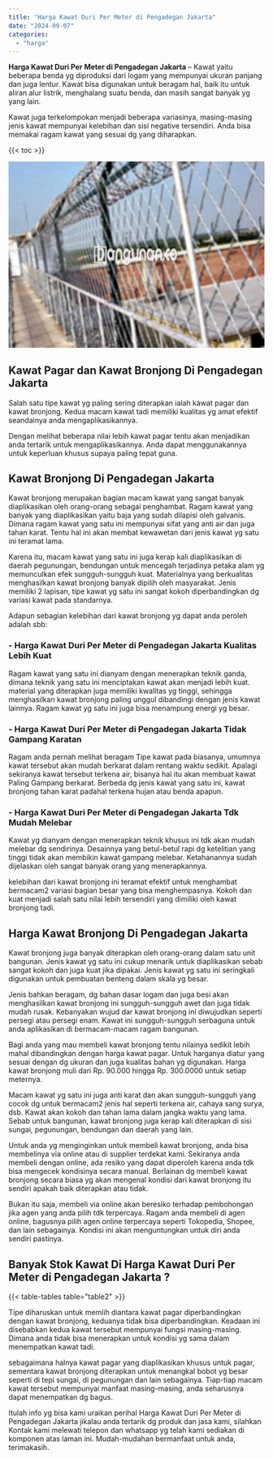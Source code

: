 ```yaml
---
title: "Harga Kawat Duri Per Meter di Pengadegan Jakarta"
date: "2024-09-07"
categories: 
  - "harga"
---
```


**Harga Kawat Duri Per Meter di Pengadegan Jakarta** – Kawat yaitu beberapa benda yg diproduksi dari logam yang mempunyai ukuran panjang dan juga lentur. Kawat bisa digunakan untuk beragam hal, baik itu untuk aliran alur listrik, menghalang suatu benda, dan masih sangat banyak yg yang lain.

Kawat juga terkelompokan menjadi beberapa variasinya, masing-masing jenis kawat mempunyai kelebihan dan sisi negative tersendiri. Anda bisa memakai ragam kawat yang sesuai dg yang diharapkan.

{{< toc >}}

![Harga Kawat Duri Per Meter di Pengadegan Jakarta](/images/jual-kawat-murah52.png)

## Kawat Pagar dan Kawat Bronjong Di Pengadegan Jakarta

Salah satu tipe kawat yg paling sering diterapkan ialah kawat pagar dan kawat bronjong. Kedua macam kawat tadi memiliki kualitas yg amat efektif seandainya anda mengaplikasikannya.

Dengan melihat beberapa nilai lebih kawat pagar tentu akan menjadikan anda tertarik untuk mengaplikasikannya. Anda dapat menggunakannya untuk keperluan khusus supaya paling tepat guna.

## Kawat Bronjong Di Pengadegan Jakarta

Kawat bronjong merupakan bagian macam kawat yang sangat banyak diaplikasikan oleh orang-orang sebagai penghambat. Ragam kawat yang banyak yang diaplikasikan yaitu baja yang sudah dilapisi oleh galvanis. Dimana ragam kawat yang satu ini mempunyai sifat yang anti air dan juga tahan karat. Tentu hal ini akan membat kewawetan dari jenis kawat yg satu ini teramat lama.

Karena itu, macam kawat yang satu ini juga kerap kali diaplikasikan di daerah pegunungan, bendungan untuk mencegah terjadinya petaka alam yg memunculkan efek sungguh-sungguh kuat. Materialnya yang berkualitas menghasilkan kawat bronjong banyak dipilih oleh masyarakat. Jenis memiliki 2 lapisan, tipe kawat yg satu ini sangat kokoh diperbandingkan dg variasi kawat pada standarnya.

Adapun sebagian kelebihan dari kawat bronjong yg dapat anda peroleh adalah sbb:

### \- Harga Kawat Duri Per Meter di Pengadegan Jakarta Kualitas Lebih Kuat

Ragam kawat yang satu ini dianyam dengan menerapkan teknik ganda, dimana teknik yang satu ini menciptakan kawat akan menjadi lebih kuat. material yang diterapkan juga memiliki kwalitas yg tinggi, sehingga menghasilkan kawat bronjong paling unggul dibandingi dengan jenis kawat lainnya. Ragam kawat yg satu ini juga bisa menampung energi yg besar.

### \- Harga Kawat Duri Per Meter di Pengadegan Jakarta Tidak Gampang Karatan

Ragam anda pernah melihat beragam Tipe kawat pada biasanya, umumnya kawat tersebut akan mudah berkarat dalam rentang waktu sedikit. Apalagi sekiranya kawat tersebut terkena air, bisanya hal itu akan membuat kawat Paling Gampang berkarat. Berbeda dg jenis kawat yang satu ini, kawat bronjong tahan karat padahal terkena hujan atau benda apapun.

### \- Harga Kawat Duri Per Meter di Pengadegan Jakarta Tdk Mudah Melebar

Kawat yg dianyam dengan menerapkan teknik khusus ini tdk akan mudah melebar dg sendirinya. Desainnya yang betul-betul rapi dg ketelitian yang tinggi tidak akan membikin kawat gampang melebar. Ketahanannya sudah dijelaskan oleh sangat banyak orang yang menerapkannya.

kelebihan dari kawat bronjong ini teramat efektif untuk menghambat bermacam2 variasi bagian besar yang bisa menghempasnya. Kokoh dan kuat menjadi salah satu nilai lebih tersendiri yang dimiliki oleh kawat bronjong tadi.

## Harga Kawat Bronjong Di Pengadegan Jakarta

Kawat bronjong juga banyak diterapkan oleh orang-orang dalam satu unit bangunan. Jenis kawat yg satu ini cukup menarik untuk diaplikasikan sebab sangat kokoh dan juga kuat jika dipakai. Jenis kawat yg satu ini seringkali digunakan untuk pembuatan benteng dalam skala yg besar.

Jenis bahkan beragam, dg bahan dasar logam dan juga besi akan menghasilkan kawat bronjong ini sungguh-sungguh awet dan juga tidak mudah rusak. Kebanyakan wujud dar kawat bronjong ini diwujudkan seperti persegi atau persegi enam. Kawat ini sungguh-sungguh serbaguna untuk anda aplikasikan di bermacam-macam ragam bangunan.

Bagi anda yang mau membeli kawat bronjong tentu nilainya sedikit lebih mahal dibandingkan dengan harga kawat pagar. Untuk harganya diatur yang sesuai dengan dg ukuran dan juga kualitas bahan yg digunakan. Harga kawat bronjong muli dari Rp. 90.000 hingga Rp. 300.0000 untuk setiap meternya.

Macam kawat yg satu ini juga anti karat dan akan sungguh-sungguh yang cocok dg untuk bermacam2 jenis hal seperti terkena air, cahaya sang surya, dsb. Kawat akan kokoh dan tahan lama dalam jangka waktu yang lama. Sebab untuk bangunan, kawat bronjong juga kerap kali diterapkan di sisi sungai, pegunungan, bendungan dan daerah yang lain.

Untuk anda yg menginginkan untuk membeli kawat bronjong, anda bisa membelinya via online atau di supplier terdekat kami. Sekiranya anda membeli dengan online, ada resiko yang dapat diperoleh karena anda tdk bisa mengecek kondisinya secara manual. Berlainan dg membeli kawat bronjong secara biasa yg akan mengenal kondisi dari kawat bronjong itu sendiri apakah baik diterapkan atau tidak.

Bukan itu saja, membeli via online akan beresiko terhadap pembohongan jika agen yang anda pilih tdk terpercaya. Ragam anda membeli di agen online, bagusnya pilih agen online terpercaya seperti Tokopedia, Shopee, dan lain sebagainya. Kondisi ini akan menguntungkan untuk diri anda sendiri pastinya.

## Banyak Stok Kawat Di Harga Kawat Duri Per Meter di Pengadegan Jakarta ?

{{< table-tables table="table2" >}}

Tipe diharuskan untuk memlih diantara kawat pagar diperbandingkan dengan kawat bronjong, keduanya tidak bisa diperbandingkan. Keadaan ini disebabkan kedua kawat tersebut mempunyai fungsi masing-masing. Dimana anda tidak bisa menerapkan untuk kondisi yg sama dalam menempatkan kawat tadi.

sebagaimana halnya kawat pagar yang diaplikasikan khusus untuk pagar, sementara kawat bronjong diterapkan untuk menangkal bobot yg besar seperti di tepi sungai, di pegunungan dan lain sebagainya. Tiap-tiap macam kawat tersebut mempunyai manfaat masing-masing, anda seharusnya dapat menempatkan dg bagus.

Itulah info yg bisa kami uraikan perihal Harga Kawat Duri Per Meter di Pengadegan Jakarta jikalau anda tertarik dg produk dan jasa kami, silahkan Kontak kami melewati telepon dan whatsapp yg telah kami sediakan di komponen atas laman ini. Mudah-mudahan bermanfaat untuk anda, terimakasih.
